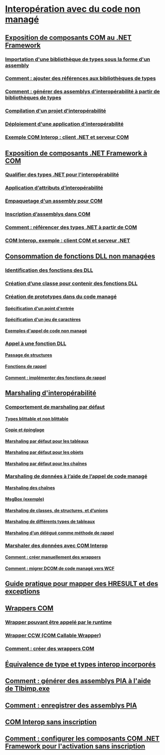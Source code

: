 # [Interopération avec du code non managé](index.md)
## [Exposition de composants COM au .NET Framework](exposing-com-components.md)
### [Importation d'une bibliothèque de types sous la forme d'un assembly](importing-a-type-library-as-an-assembly.md)
### [Comment : ajouter des références aux bibliothèques de types](how-to-add-references-to-type-libraries.md)
### [Comment : générer des assemblys d'interopérabilité à partir de bibliothèques de types](how-to-generate-interop-assemblies-from-type-libraries.md)
### [Compilation d'un projet d'interopérabilité](compiling-an-interop-project.md)
### [Déploiement d'une application d'interopérabilité](deploying-an-interop-application.md)
### [Exemple COM Interop : client .NET et serveur COM](com-interop-sample-net-client-and-com-server.md)
## [Exposition de composants .NET Framework à COM](exposing-dotnet-components-to-com.md)
### [Qualifier des types .NET pour l'interopérabilité](qualifying-net-types-for-interoperation.md)
### [Application d’attributs d’interopérabilité](applying-interop-attributes.md)
### [Empaquetage d'un assembly pour COM](packaging-an-assembly-for-com.md)
### [Inscription d’assemblys dans COM](registering-assemblies-with-com.md)
### [Comment : référencer des types .NET à partir de COM](how-to-reference-net-types-from-com.md)
### [COM Interop, exemple : client COM et serveur .NET](com-interop-sample-com-client-and-net-server.md)
## [Consommation de fonctions DLL non managées](consuming-unmanaged-dll-functions.md)
### [Identification des fonctions des DLL](identifying-functions-in-dlls.md)
### [Création d’une classe pour contenir des fonctions DLL](creating-a-class-to-hold-dll-functions.md)
### [Création de prototypes dans du code managé](creating-prototypes-in-managed-code.md)
#### [Spécification d'un point d'entrée](specifying-an-entry-point.md)
#### [Spécification d'un jeu de caractères](specifying-a-character-set.md)
#### [Exemples d'appel de code non managé](platform-invoke-examples.md)
### [Appel à une fonction DLL](calling-a-dll-function.md)
#### [Passage de structures](passing-structures.md)
#### [Fonctions de rappel](callback-functions.md)
#### [Comment : implémenter des fonctions de rappel](how-to-implement-callback-functions.md)
## [Marshaling d'interopérabilité](interop-marshaling.md)
### [Comportement de marshaling par défaut](default-marshaling-behavior.md)
#### [Types blittable et non blittable](blittable-and-non-blittable-types.md)
#### [Copie et épinglage](copying-and-pinning.md)
#### [Marshaling par défaut pour les tableaux](default-marshaling-for-arrays.md)
#### [Marshaling par défaut pour les objets](default-marshaling-for-objects.md)
#### [Marshaling par défaut pour les chaînes](default-marshaling-for-strings.md)
### [Marshaling de données à l’aide de l’appel de code managé](marshaling-data-with-platform-invoke.md)
#### [Marshaling des chaînes](marshaling-strings.md)
#### [MsgBox (exemple)](msgbox-sample.md)
#### [Marshaling de classes, de structures, et d’unions](marshaling-classes-structures-and-unions.md)
#### [Marshaling de différents types de tableaux](marshaling-different-types-of-arrays.md)
#### [Marshaling d’un délégué comme méthode de rappel](marshaling-a-delegate-as-a-callback-method.md)
### [Marshaler des données avec COM Interop](marshaling-data-with-com-interop.md)
#### [Comment : créer manuellement des wrappers](how-to-create-wrappers-manually.md)
#### [Comment : migrer DCOM de code managé vers WCF](how-to-migrate-managed-code-dcom-to-wcf.md)
## [Guide pratique pour mapper des HRESULT et des exceptions](how-to-map-hresults-and-exceptions.md)
## [Wrappers COM](com-wrappers.md)
### [Wrapper pouvant être appelé par le runtime](runtime-callable-wrapper.md)
### [Wrapper CCW (COM Callable Wrapper)](com-callable-wrapper.md)
### [Comment : créer des wrappers COM](how-to-create-com-wrappers.md)
## [Équivalence de type et types interop incorporés](type-equivalence-and-embedded-interop-types.md)
## [Comment : générer des assemblys PIA à l'aide de Tlbimp.exe](how-to-generate-primary-interop-assemblies-using-tlbimp-exe.md)
## [Comment : enregistrer des assemblys PIA](how-to-register-primary-interop-assemblies.md)
## [COM Interop sans inscription](registration-free-com-interop.md)
## [Comment : configurer les composants COM .NET Framework pour l'activation sans inscription](configure-net-framework-based-com-components-for-reg.md)
